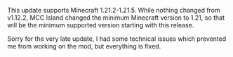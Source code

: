 This update supports Minecraft 1.21.2-1.21.5. While nothing changed from v1.12.2, MCC Island changed the minimum Minecraft version to 1.21, so that will be the minimum supported version starting with this release.

Sorry for the very late update, I had some technical issues which prevented me from working on the mod, but everything is fixed.